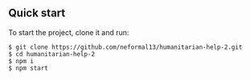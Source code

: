 ## Quick start

To start the project, clone it and run:

```
$ git clone https://github.com/neformal13/humanitarian-help-2.git
$ cd humanitarian-help-2
$ npm i
$ npm start
```

